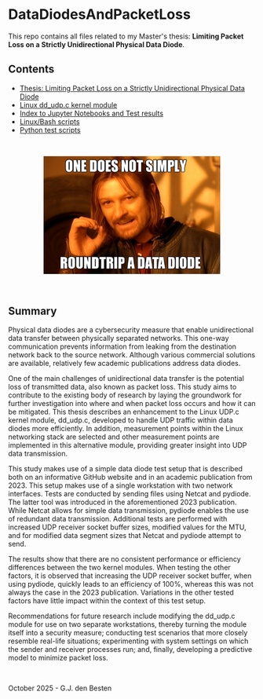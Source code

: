 # DataDiodesAndPacketLoss

This repo contains all files related to my Master's thesis: <b>Limiting Packet Loss on a Strictly Unidirectional Physical Data Diode</b>.

## Contents
- [Thesis: Limiting Packet Loss on a Strictly Unidirectional Physical Data Diode](https://github.com/Gert-Jan1966/DataDiodesAndPacketLoss/blob/main/Thesis-GJdenBesten-20251025.pdf)
- [Linux dd_udp.c kernel module](https://github.com/Gert-Jan1966/DataDiodesAndPacketLoss/tree/main/dd_udp-module)
- [Index to Jupyter Notebooks and Test results](https://github.com/Gert-Jan1966/DataDiodesAndPacketLoss/blob/main/IndexNotebooksAndTestResults.md)
- [Linux/Bash scripts](https://github.com/Gert-Jan1966/DataDiodesAndPacketLoss/tree/main/Scripts)
- [Python test scripts](https://github.com/Gert-Jan1966/DataDiodesAndPacketLoss/tree/main/Testscripts)

&nbsp;&nbsp;&nbsp;&nbsp;

<center>
  <img src="https://raw.githubusercontent.com/Gert-Jan1966/DataDiodesAndPacketLoss/refs/heads/main/OneDoesNotSimply-DD.jpg" alt="Meme" style="width:360px;"/>
</center>

&nbsp;&nbsp;&nbsp;&nbsp;

## Summary
Physical data diodes are a cybersecurity measure that enable unidirectional data transfer between physically separated networks. This one-way communication prevents information from leaking from the destination network back to the source network. Although various commercial solutions are available, relatively few academic publications address data diodes.

One of the main challenges of unidirectional data transfer is the potential loss of transmitted data, also known as packet loss.
This study aims to contribute to the existing body of research by laying the groundwork for further investigation into where and when packet loss occurs and how it can be mitigated. This thesis describes an enhancement to the Linux UDP.c kernel module, dd_udp.c, developed to handle UDP traffic within data diodes more efficiently. In addition, measurement points within the Linux networking stack are selected and other measurement points are implemented in this alternative module, providing greater insight into UDP data transmission.

This study makes use of a simple data diode test setup that is described both on an informative GitHub website and in an academic publication from 2023. This setup makes use of a single workstation with two network interfaces. Tests are conducted by sending files using Netcat and pydiode. The latter tool was introduced in the aforementioned 2023 publication. While Netcat allows for simple data transmission, pydiode enables the use of redundant data transmission. Additional tests are performed with increased UDP receiver socket buffer sizes, modified values for the MTU, and for modified data segment sizes that Netcat and pydiode attempt to send.

The results show that there are no consistent performance or efficiency differences between the two kernel modules. When testing the other factors, it is observed that increasing the UDP receiver socket buffer, when using pydiode, quickly leads to an efficiency of 100%, whereas this was not always the case in the 2023 publication. Variations in the other tested factors have little impact within the context of this test setup.

Recommendations for future research include modifying the dd_udp.c module for use on two separate workstations, thereby turning the module itself into a security measure; conducting test scenarios that more closely resemble real-life situations; experimenting with system settings on which the sender and receiver processes run; and, finally, developing a predictive model to minimize packet loss.

&nbsp;

October 2025 - G.J. den Besten

